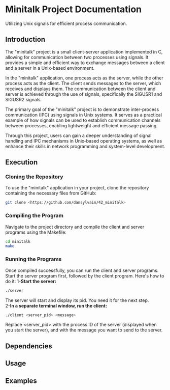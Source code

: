 # Minitalk Project Documentation
Utilizing Unix signals for efficient process communication.
## Introduction
The "minitalk" project is a small client-server application implemented in C, allowing for communication between two processes using signals. It provides a simple and efficient way to exchange messages between a client and a server in a Unix-based environment.

In the "minitalk" application, one process acts as the server, while the other process acts as the client. The client sends messages to the server, which receives and displays them. The communication between the client and server is achieved through the use of signals, specifically the SIGUSR1 and SIGUSR2 signals.

The primary goal of the "minitalk" project is to demonstrate inter-process communication (IPC) using signals in Unix systems. It serves as a practical example of how signals can be used to establish communication channels between processes, enabling lightweight and efficient message passing.

Through this project, users can gain a deeper understanding of signal handling and IPC mechanisms in Unix-based operating systems, as well as enhance their skills in network programming and system-level development.
## Execution
### Cloning the Repository
To use the "minitalk" application in your project, clone the repository containing the necessary files from GitHub:

```bash
git clone <https://github.com/dansylvain/42_minitalk>
```
### Compiling the Program
Navigate to the project directory and compile the client and server programs using the Makefile:
```bash
cd minitalk
make
```
### Running the Programs
Once compiled successfully, you can run the client and server programs. Start the server program first, followed by the client program. Here's how to do it:
1-**Start the server:**
```bash
./server
```
The server will start and display its pid. You need it for the next step.<br>
2-**In a separate terminal window, run the client:**
```bash
./client <server_pid> <message>
```
Replace <server_pid> with the process ID of the server (displayed when you start the server), and <message> with the message you want to send to the server.

## Dependencies

## Usage

## Examples
